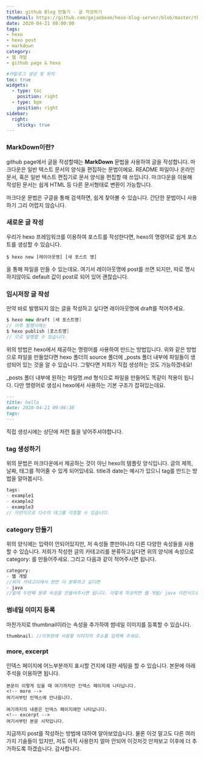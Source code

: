 ```yaml
---
title: github Blog 만들기 - 글 작성하기
thumbnail: https://github.com/gojaebeom/hexo-blog-server/blob/master/themes/icarus/source/images/github/thumbnail.png?raw=true
date: 2020-04-21 08:00:00
tags: 
- hexo
- hexo post
- markdown
category: 
- 웹 개발
- github page & hexo

#카탈로그 생성 및 위치
toc: true
widgets:
  - type: toc
    position: right
  - type: bgm
    position: right
sidebar:
  right:
    sticky: true
---
```


### **MarkDown이란?**
github page에서 글을 작성할때는 **MarkDown** 문법을 사용하여 글을 작성합니다. <!-- more --> 마크다운은 일반 텍스트 문서의 양식을 편집하는 문법이에요. README 파일이나 온라인 문서, 혹은 일반 텍스트 편집기로 문서 양식을 편집할 때 쓰입니다. 마크다운을 이용해 작성된 문서는 쉽게 HTML 등 다른 문서형태로 변환이 가능합니다.

마크다운 문법은 구글을 통해 검색하면, 쉽게 찾아볼 수 있습니다. 간단한 문법이니 사용하기 그리 어렵지 않습니다.

### **새로운 글 작성**
우리가 hexo 프레임워크를 이용하여 포스트를 작성한다면, hexo의 명령어로 쉽게 포스트를 생성할 수 있습니다.
```
$ hexo new [레이아웃명] [새 포스트 명]
```
을 통해 파일을 만들 수 있는데요. 여기서 레이아웃명에 post를 쓰면 되지만, 따로 명시하지않아도 default 값이 post로 되어 있어 괜찮습니다.

### **임시저장 글 작성**
만약 바로 발행되지 않는 글을 작성하고 싶다면 레이아웃명에 draft를 적어주세요.
```java
$ hexo new draft [새 포스트명]
// 이후 발행시에는
$ hexo publish [포스트명]
// 으로 발행할 수 있습니다.
```

위의 방법은 hexo에서 제공하는 명령어를 사용하여 만드는 방법입니다. 위와 같은 방법으로 파일을 만들었다면 hexo 폴더의 source 폴더에 _posts 폴더 내부에 파일들이 생성되어 있는 것을 알 수 있습니다. 그렇다면 저희가 직접 생성하는 것도 가능하겠네요!

_posts 폴더 내부에 원하는 파일명.md 형식으로 파일을 만들어도 똑같이 적용이 됩니다. 다만 명령어로 생성시 hexo에서 사용하는 기본 구조가 잡혀있는데요.
```md
---
title: hello
date: 2020-04-21 09:06:30
tags:
---
```
직접 생성시에는 상단에 저런 틀을 넣어주셔야합니다. 

### **tag 생성하기**
위의 문법은 마크다운에서 제공하는 것이 아닌 hexo의 템플릿 양식입니다. 글의 제목, 날짜, 태그를 적어줄 수 있게 되어있네요. title과 date는 예시가 있으니 tag를 만드는 방법을 알아봅시다.
```java
tags:
- example1
- example2
- example3
// 이런식으로 다수의 태그를 지정할 수 있습니다.
```

### **category 만들기**
위의 양식에는 입력이 안되어있지만, 저 속성들 뿐만아니라 다른 다양한 속성들을 사용할 수 있습니다. 저희가 작성한 글의 카테고리를 분류하고싶다면 위의 양식에 속성으로 category: 를 만들어주세요. 그리고 다음과 같이 적어주시면 됩니다.
```java
category:
- 웹 개발
//위의 카테고리에서 한번 더 분류하고 싶다면
- java 
//밑에 두번째 분류 속성을 만들어주시면 됩니다. 이렇게 작성하면 웹 개발/ java 이런식으로 만들 수 있습니다.
```

### **썸네일 이미지 등록**
마찬가지로 thumbnail이라는 속성을 추가하여 썸네일 이미지를 등록할 수 있습니다.
```java
thumbnail: //이부분에 사용할 이미지의 주소를 입력해 주세요. 
```

### **more, excerpt**
인덱스 페이지에 어느부분까지 표시할 건지에 대한 세팅을 할 수 있습니다. 본문에 아래 주석을 이용하면 됩니다.
```
본문이 이렇게 있을 때 여기까지만 인덱스 페이지에 나타납니다.
<!-- more -->
여기서부턴 인덱스에 안나옵니다.
```

```
여기까지의 내용은 인덱스 페이지에만 나타납니다.
<!-- excerpt -->
여기서부턴 본문 시작입니다.
```

지금까지 post를 작성하는 방법에 대하여 알아보았습니다. 물론 이것 말고도 다른 여러가지 기술들이 있지만, 저도 아직 사용한지 얼마 안되어 이것저것 만져보고 이후에 더 추가하도록 하겠습니다. 감사합니다.